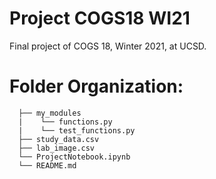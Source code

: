 # Project COGS18 WI21
Final project of COGS 18, Winter 2021, at UCSD.

# Folder Organization:
      ├── my_modules                                                 
      |    └── functions.py   
      |    └── test_functions.py   
      ├── study_data.csv
      ├── lab_image.csv
      └── ProjectNotebook.ipynb
      └── README.md                           
